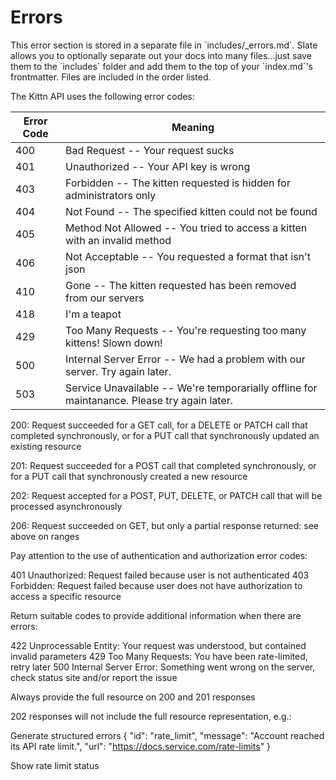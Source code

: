 # Errors

<aside class="notice">This error section is stored in a separate file in `includes/_errors.md`. Slate allows you to optionally separate out your docs into many files...just save them to the `includes` folder and add them to the top of your `index.md`'s frontmatter. Files are included in the order listed.</aside>

The Kittn API uses the following error codes:


Error Code | Meaning
---------- | -------
400 | Bad Request -- Your request sucks
401 | Unauthorized -- Your API key is wrong
403 | Forbidden -- The kitten requested is hidden for administrators only
404 | Not Found -- The specified kitten could not be found
405 | Method Not Allowed -- You tried to access a kitten with an invalid method
406 | Not Acceptable -- You requested a format that isn't json
410 | Gone -- The kitten requested has been removed from our servers
418 | I'm a teapot
429 | Too Many Requests -- You're requesting too many kittens! Slown down!
500 | Internal Server Error -- We had a problem with our server. Try again later.
503 | Service Unavailable -- We're temporarially offline for maintanance. Please try again later.



200: Request succeeded for a GET call, for a DELETE or PATCH call that completed synchronously, or for a PUT call that synchronously updated an existing resource

201: Request succeeded for a POST call that completed synchronously, or for a PUT call that synchronously created a new resource

202: Request accepted for a POST, PUT, DELETE, or PATCH call that will be processed asynchronously

206: Request succeeded on GET, but only a partial response returned: see above on ranges

Pay attention to the use of authentication and authorization error codes:

401 Unauthorized: Request failed because user is not authenticated
403 Forbidden: Request failed because user does not have authorization to access a specific resource

Return suitable codes to provide additional information when there are errors:

422 Unprocessable Entity: Your request was understood, but contained invalid parameters
429 Too Many Requests: You have been rate-limited, retry later
500 Internal Server Error: Something went wrong on the server, check status site and/or report the issue



Always provide the full resource on 200 and 201 responses

202 responses will not include the full resource representation, e.g.:


Generate structured errors
{
  "id":      "rate_limit",
  "message": "Account reached its API rate limit.",
  "url":     "https://docs.service.com/rate-limits"
}

Show rate limit status